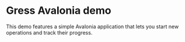 # Gress Avalonia demo

This demo features a simple Avalonia application that lets you start new operations and track their progress.